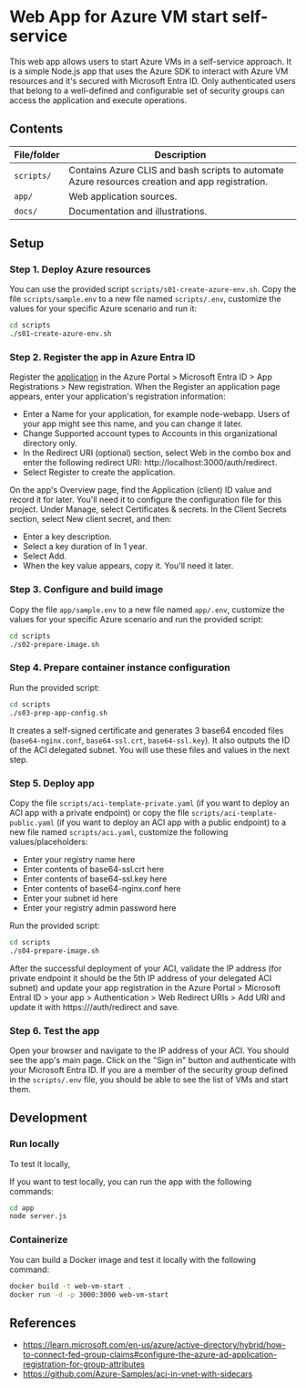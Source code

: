 # Web App for Azure VM start self-service

This web app allows users to start Azure VMs in a self-service approach. It is a simple Node.js app that uses the Azure SDK to interact with Azure VM resources and it's secured with Microsoft Entra ID. Only authenticated users that belong to a well-defined and configurable set of security groups can access the application and execute operations. 

## Contents

| File/folder   | Description                                                                                     |
|---------------|-------------------------------------------------------------------------------------------------|
| `scripts/`    | Contains Azure CLIS and bash scripts to automate Azure resources creation and app registration. |
| `app/`        | Web application sources.                                                                        |
| `docs/`       | Documentation and illustrations.                                                                |


## Setup

### Step 1. Deploy Azure resources

You can use the provided script `scripts/s01-create-azure-env.sh`. Copy the file `scripts/sample.env` to a new file named `scripts/.env`, customize the values for your specific Azure scenario and run it:

```bash
cd scripts
./s01-create-azure-env.sh
```

### Step 2. Register the app in Azure Entra ID

Register the [application](https://learn.microsoft.com/en-us/entra/identity-platform/tutorial-v2-nodejs-webapp-msal#register-the-application) in the Azure Portal > Microsoft Entra ID > App Registrations > New registration. When the Register an application page appears, enter your application's registration information:
- Enter a Name for your application, for example node-webapp. Users of your app might see this name, and you can change it later.
- Change Supported account types to Accounts in this organizational directory only.
- In the Redirect URI (optional) section, select Web in the combo box and enter the following redirect URI: http://localhost:3000/auth/redirect.
- Select Register to create the application.

On the app's Overview page, find the Application (client) ID value and record it for later. You'll need it to configure the configuration file for this project.
Under Manage, select Certificates & secrets. In the Client Secrets section, select New client secret, and then:
- Enter a key description.
- Select a key duration of In 1 year.
- Select Add.
- When the key value appears, copy it. You'll need it later.

### Step 3. Configure and build image

Copy the file `app/sample.env` to a new file named `app/.env`, customize the values for your specific Azure scenario and run the provided script:

```bash
cd scripts
./s02-prepare-image.sh
```

### Step 4. Prepare container instance configuration

Run the provided script:

```bash
cd scripts
./s03-prep-app-config.sh
```

It creates a self-signed certificate and generates 3 base64 encoded files (`base64-nginx.conf`, `base64-ssl.crt`, `base64-ssl.key`). It also outputs the ID of the ACI delegated subnet. You will use these files and values in the next step.

### Step 5. Deploy app

Copy the file `scripts/aci-template-private.yaml` (if you want to deploy an ACI app with a private endpoint) or copy the file `scripts/aci-template-public.yaml` (if you want to deploy an ACI app with a public endpoint) to a new file named `scripts/aci.yaml`, customize the following values/placeholders:

- Enter your registry name here
- Enter contents of base64-ssl.crt here
- Enter contents of base64-ssl.key here
- Enter contents of base64-nginx.conf here
- Enter your subnet id here
- Enter your registry admin password here

Run the provided script:

```bash
cd scripts
./s04-prepare-image.sh
```

After the successful deployment of your ACI, validate the IP address (for private endpoint it should be the 5th IP address of your delegated ACI subnet) and update your app registration in the Azure Portal > Microsoft Entral ID > your app > Authentication > Web Redirect URIs > Add URI and update it with https://<your-ip>/auth/redirect and save.


### Step 6. Test the app

Open your browser and navigate to the IP address of your ACI. You should see the app's main page. Click on the "Sign in" button and authenticate with your Microsoft Entra ID. If you are a member of the security group defined in the `scripts/.env` file, you should be able to see the list of VMs and start them.


## Development 

### Run locally

To test it locally, 

If you want to test locally, you can run the app with the following commands:

```bash
cd app
node server.js
```

### Containerize

You can build a Docker image and test it locally with the following command:

```bash
docker build -t web-vm-start .
docker run -d -p 3000:3000 web-vm-start
```

## References

- https://learn.microsoft.com/en-us/azure/active-directory/hybrid/how-to-connect-fed-group-claims#configure-the-azure-ad-application-registration-for-group-attributes
- https://github.com/Azure-Samples/aci-in-vnet-with-sidecars
